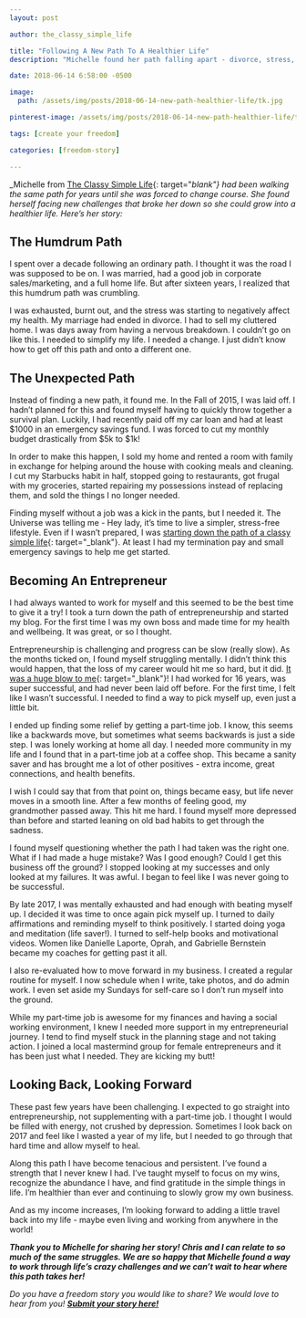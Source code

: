 ```yaml
---
layout: post

author: the_classy_simple_life

title: "Following A New Path To A Healthier Life"
description: "Michelle found her path falling apart - divorce, stress, and job loss. Here's how she turned to a new path for a healthier life."

date: 2018-06-14 6:58:00 -0500

image:
  path: /assets/img/posts/2018-06-14-new-path-healthier-life/tk.jpg

pinterest-image: /assets/img/posts/2018-06-14-new-path-healthier-life/tk.png

tags: [create your freedom]

categories: [freedom-story]

---
```


_Michelle from [The Classy Simple Life](https://www.theclassysimplelife.com/){: target="_blank"} had been walking the same path for years until she was forced to change course. She found herself facing new challenges that broke her down so she could grow into a healthier life. Here’s her story:_

## The Humdrum Path

I spent over a decade following an ordinary path. I thought it was the road I was supposed to be on. I was married, had a good job in corporate sales/marketing, and a full home life. But after sixteen years, I realized that this humdrum path was crumbling.

I was exhausted, burnt out, and the stress was starting to negatively affect my health. My marriage had ended in divorce. I had to sell my cluttered home. I was days away from having a nervous breakdown. I couldn’t go on like this. I needed to simplify my life. I needed a change. I just didn’t know how to get off this path and onto a different one.

## The Unexpected Path

Instead of finding a new path, it found me. In the Fall of 2015, I was laid off. I hadn’t planned for this and found myself having to quickly throw together a survival plan. Luckily, I had recently paid off my car loan and had at least $1000 in an emergency savings fund. I was forced to cut my monthly budget drastically from $5k to $1k!

In order to make this happen, I sold my home and rented a room with family in exchange for helping around the house with cooking meals and cleaning. I cut my Starbucks habit in half, stopped going to restaurants, got frugal with my groceries, started repairing my possessions instead of replacing them, and sold the things I no longer needed.

Finding myself without a job was a kick in the pants, but I needed it. The Universe was telling me - Hey lady, it’s time to live a simpler, stress-free lifestyle. Even if I wasn’t prepared, I was [starting down the path of a classy simple life](https://www.theclassysimplelife.com/making-choice-live-simple-life/){: target="_blank"}. At least I had my termination pay and small emergency savings to help me get started.

## Becoming An Entrepreneur

I had always wanted to work for myself and this seemed to be the best time to give it a try! I took a turn down the path of entrepreneurship and started my blog. For the first time I was my own boss and made time for my health and wellbeing. It was great, or so I thought.

Entrepreneurship is challenging and progress can be slow (really slow). As the months ticked on, I found myself struggling mentally. I didn’t think this would happen, that the loss of my career would hit me so hard, but it did. [It was a huge blow to me](https://www.theclassysimplelife.com/coping-with-job-loss-and-debt/){: target="_blank"}! I had worked for 16 years, was super successful, and had never been laid off before. For the first time, I felt like I wasn’t successful. I needed to find a way to pick myself up, even just a little bit.

I ended up finding some relief by getting a part-time job. I know, this seems like a backwards move, but sometimes what seems backwards is just a side step. I was lonely working at home all day. I needed more community in my life and I found that in a part-time job at a coffee shop. This became a sanity saver and has brought me a lot of other positives - extra income, great connections, and health benefits.

I wish I could say that from that point on, things became easy, but life never moves in a smooth line. After a few months of feeling good, my grandmother passed away. This hit me hard. I found myself more depressed than before and started leaning on old bad habits to get through the sadness.

I found myself questioning whether the path I had taken was the right one. What if I had made a huge mistake? Was I good enough? Could I get this business off the ground? I stopped looking at my successes and only looked at my failures. It was awful. I began to feel like I was never going to be successful.

By late 2017, I was mentally exhausted and had enough with beating myself up. I decided it was time to once again pick myself up. I turned to daily affirmations and reminding myself to think positively. I started doing yoga and meditation (life saver!). I turned to self-help books and motivational videos. Women like Danielle Laporte, Oprah, and Gabrielle Bernstein became my coaches for getting past it all.

I also re-evaluated how to move forward in my business. I created a regular routine for myself. I now schedule when I write, take photos, and do admin work. I even set aside my Sundays for self-care so I don’t run myself into the ground.

While my part-time job is awesome for my finances and having a social working environment, I knew I needed more support in my entrepreneurial journey. I tend to find myself stuck in the planning stage and not taking action. I joined a local mastermind group for female entrepreneurs and it has been just what I needed. They are kicking my butt!

## Looking Back, Looking Forward

These past few years have been challenging. I expected to go straight into entrepreneurship, not supplementing with a part-time job. I thought I would be filled with energy, not crushed by depression. Sometimes I look back on 2017 and feel like I wasted a year of my life, but I needed to go through that hard time and allow myself to heal.

Along this path I have become tenacious and persistent. I’ve found a strength that I never knew I had. I’ve taught myself to focus on my wins, recognize the abundance I have, and find gratitude in the simple things in life. I’m healthier than ever and continuing to slowly grow my own business.

And as my income increases, I’m looking forward to adding a little travel back into my life - maybe even living and working from anywhere in the world!

___Thank you to Michelle for sharing her story! Chris and I can relate to so much of the same struggles. We are so happy that Michelle found a way to work through life’s crazy challenges and we can’t wait to hear where this path takes her!___

_Do you have a freedom story you would like to share? We would love to hear from you!_ ___[Submit your story here!]({{site.url}}/freedom-stories/#share-your-story)___
